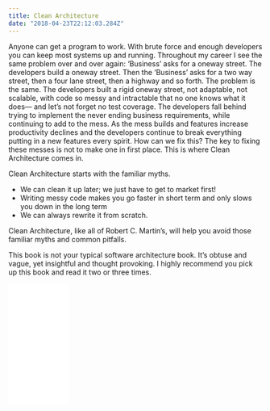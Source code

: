 ```yaml
---
title: Clean Architecture  
date: "2018-04-23T22:12:03.284Z"
---
```

Anyone can get a program to work. With brute force and enough developers you can keep most systems up and running. Throughout my career I see the same problem over and over again: ‘Business’ asks for a oneway street. The developers build a oneway street. Then the ‘Business’ asks for a two way street, then a four lane street, then a highway and so forth. The problem is the same. The developers built a rigid oneway street, not adaptable, not scalable, with code so messy and intractable that no one knows what it does— and let’s not forget no test coverage. The developers fall behind trying to implement the never ending business requirements, while continuing to add to the mess. As the mess builds and features increase  productivity declines and the developers continue to break everything putting in a new features every spirit. How can we fix this? The key to fixing these messes is not to make one in first place. This is where Clean Architecture comes in.

Clean Architecture starts with the familiar myths. 

* We can clean it up later; we just have to get to market first!
* Writing messy code makes you go faster in short term and only slows you down in the long term
* We can always rewrite it from scratch.

Clean Architecture, like all of Robert C. Martin’s, will help you avoid those familiar myths and common pitfalls. 

This book is not your typical software architecture book. It’s obtuse and vague, yet insightful and thought provoking. I highly recommend you pick up this book and read it two or three times.
<iframe style="width:120px;height:240px;" marginwidth="0" marginheight="0" scrolling="no" frameborder="0" src="//ws-na.amazon-adsystem.com/widgets/q?ServiceVersion=20070822&OneJS=1&Operation=GetAdHtml&MarketPlace=US&source=ac&ref=tf_til&ad_type=product_link&tracking_id=granulardevel-20&marketplace=amazon&region=US&placement=0134494164&asins=0134494164&linkId=f6fcc05373bf545fb533d687c050136b&show_border=false&link_opens_in_new_window=false&price_color=333333&title_color=0066c0&bg_color=ffffff">
    </iframe>